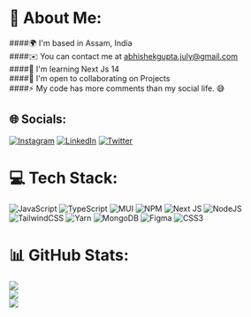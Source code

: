 # 💫 About Me:
####🌍  I'm based in Assam, India<br>####✉️  You can contact me at abhishekgupta.july@gmail.com<br>####🧠  I'm learning Next Js 14<br>####🤝  I'm open to collaborating on Projects<br>####⚡  My code has more comments than my social life. 😅


## 🌐 Socials:
[![Instagram](https://img.shields.io/badge/Instagram-%23E4405F.svg?logo=Instagram&logoColor=white)](https://instagram.com/abhishek27__) [![LinkedIn](https://img.shields.io/badge/LinkedIn-%230077B5.svg?logo=linkedin&logoColor=white)](https://linkedin.com/in/imabhishekgupta) [![Twitter](https://img.shields.io/badge/Twitter-%231DA1F2.svg?logo=Twitter&logoColor=white)](https://twitter.com/iamabhigupta07) 

# 💻 Tech Stack:
![JavaScript](https://img.shields.io/badge/javascript-%23323330.svg?style=for-the-badge&logo=javascript&logoColor=%23F7DF1E) ![TypeScript](https://img.shields.io/badge/typescript-%23007ACC.svg?style=for-the-badge&logo=typescript&logoColor=white) ![MUI](https://img.shields.io/badge/MUI-%230081CB.svg?style=for-the-badge&logo=material-ui&logoColor=white) ![NPM](https://img.shields.io/badge/NPM-%23000000.svg?style=for-the-badge&logo=npm&logoColor=white) ![Next JS](https://img.shields.io/badge/Next-black?style=for-the-badge&logo=next.js&logoColor=white) ![NodeJS](https://img.shields.io/badge/node.js-6DA55F?style=for-the-badge&logo=node.js&logoColor=white) ![TailwindCSS](https://img.shields.io/badge/tailwindcss-%2338B2AC.svg?style=for-the-badge&logo=tailwind-css&logoColor=white) ![Yarn](https://img.shields.io/badge/yarn-%232C8EBB.svg?style=for-the-badge&logo=yarn&logoColor=white) ![MongoDB](https://img.shields.io/badge/MongoDB-%234ea94b.svg?style=for-the-badge&logo=mongodb&logoColor=white) 	![Figma](https://img.shields.io/badge/figma-%23F24E1E.svg?style=for-the-badge&logo=figma&logoColor=white) ![CSS3](https://img.shields.io/badge/css3-%231572B6.svg?style=for-the-badge&logo=css3&logoColor=white)
# 📊 GitHub Stats:
![](https://github-readme-stats.vercel.app/api?username=iamabhigupta&theme=dark&hide_border=false&include_all_commits=true&count_private=true)<br/>
![](https://github-readme-streak-stats.herokuapp.com/?user=iamabhigupta&theme=dark&hide_border=false)<br/>
![](https://github-readme-stats.vercel.app/api/top-langs/?username=iamabhigupta&theme=dark&hide_border=false&include_all_commits=true&count_private=true&layout=compact)

<!-- Proudly created with GPRM ( https://gprm.itsvg.in ) -->
